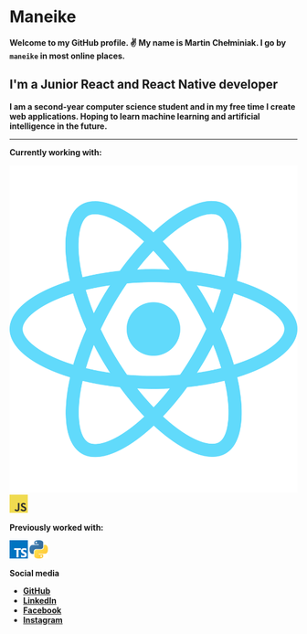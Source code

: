 #  <strong>Maneike<strong> 
Welcome to my GitHub profile. ✌️ My name is Martin Chełminiak. I go by `maneike` in most online places.

## I'm a Junior React and React Native developer
I am a second-year computer science student and in my free time I create web applications. Hoping to learn machine learning and artificial intelligence in the future. 

---

**Currently working with:**

<a href="https://reactjs.org/" title="React"><img src="icons/svgs/react-2.svg" /></a>
<a href="https://en.wikipedia.org/wiki/JavaScript" title="JavaScript"><img src="icons/javascript.png" /></a>

**Previously worked with:**

<a href="https://www.typescriptlang.org/" title="TypeScript"><img src="icons/typescript.png" /></a>
<a href="https://www.python.org/" title="Python"><img src="icons/python.png" /></a>


**Social media**
 - [GitHub](https://github.com/maneike)
 - [LinkedIn](https://www.linkedin.com/in/martin-che%C5%82miniak-357985176/)
 - [Facebook](https://www.facebook.com/maneike/) 
 - [Instagram](https://www.instagram.com/maneike/)
